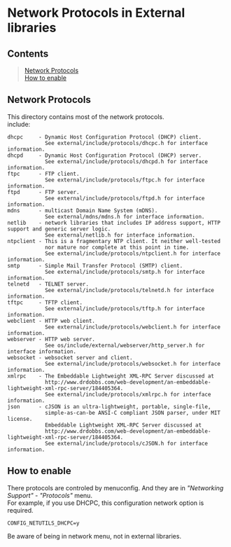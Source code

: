 # Network Protocols in External libraries

## Contents

> [Network Protocols](#network-protocols)  
> [How to enable](#how-to-enable)

## Network Protocols

This directory contains most of the network protocols.  
include:

    dhcpc     - Dynamic Host Configuration Protocol (DHCP) client.
                See external/include/protocols/dhcpc.h for interface information.
    dhcpd     - Dynamic Host Configuration Protocol (DHCP) server.
                See external/include/protocols/dhcpd.h for interface information.
    ftpc      - FTP client.
                See external/include/protocols/ftpc.h for interface information.
    ftpd      - FTP server.
                See external/include/protocols/ftpd.h for interface information.
    mdns      - multicast Domain Name System (mDNS).
                See external/mdns/mdns.h for interface information.
    netlib    - network libraries that includes IP address support, HTTP support and generic server logic.
                See external/netlib.h for interface information.
    ntpclient - This is a fragmentary NTP client. It neither well-tested
                nor mature nor complete at this point in time.
                See external/include/protocols/ntpclient.h for interface information.
    smtp      - Simple Mail Transfer Protocol (SMTP) client.
                See external/include/protocols/smtp.h for interface information.
    telnetd   - TELNET server.
                See external/include/protocols/telnetd.h for interface information.
    tftpc     - TFTP client.
                See external/include/protocols/tftp.h for interface information.
    webclient - HTTP web client.
                See external/include/protocols/webclient.h for interface information.
    webserver - HTTP web server.
                See os/include/external/webserver/http_server.h for interface information.
    websocket - websocket server and client.
                See external/include/protocols/websocket.h for interface information.
    xmlrpc    - The Embeddable Lightweight XML-RPC Server discussed at
                http://www.drdobbs.com/web-development/an-embeddable-lightweight-xml-rpc-server/184405364.
                See external/include/protocols/xmlrpc.h for interface information.
    json      - cJSON is an ultra-lightweight, portable, single-file,
                simple-as-can-be ANSI-C compliant JSON parser, under MIT license.
                Embeddable Lightweight XML-RPC Server discussed at
                http://www.drdobbs.com/web-development/an-embeddable-lightweight-xml-rpc-server/184405364.
                See external/include/protocols/cJSON.h for interface information.
			  
## How to enable

There protocols are controled by menuconfig. And they are in *"Networking Support"* - *"Protocols"* menu.  
For example, if you use DHCPC, this configuration network option is required.
```
CONFIG_NETUTILS_DHCPC=y
```

Be aware of being in network menu, not in external libraries.
